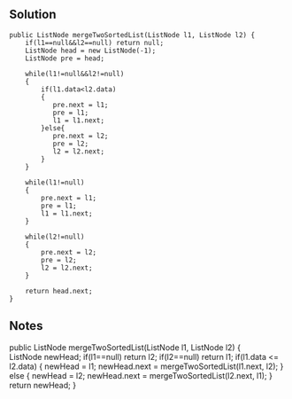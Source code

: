## Solution

```
public ListNode mergeTwoSortedList(ListNode l1, ListNode l2) {
    if(l1==null&&l2==null) return null;
    ListNode head = new ListNode(-1);
    ListNode pre = head;
    
    while(l1!=null&&l2!=null)
    {
        if(l1.data<l2.data)
        {
           pre.next = l1;
           pre = l1;
           l1 = l1.next;
        }else{
           pre.next = l2;
           pre = l2;
           l2 = l2.next;
        }
    }
    
    while(l1!=null)
    {
        pre.next = l1;
        pre = l1;
        l1 = l1.next;
    }
    
    while(l2!=null)
    {
        pre.next = l2;
        pre = l2;
        l2 = l2.next;
    }
    
    return head.next;
}
```

## Notes
public ListNode mergeTwoSortedList(ListNode l1, ListNode l2) {    
      ListNode newHead;
      if(l1==null) return l2;
      if(l2==null) return l1;
      if(l1.data <= l2.data) {
          newHead = l1;
          newHead.next = mergeTwoSortedList(l1.next, l2);
      } else {
          newHead = l2;
          newHead.next = mergeTwoSortedList(l2.next, l1);
      }
      return newHead;
  }


